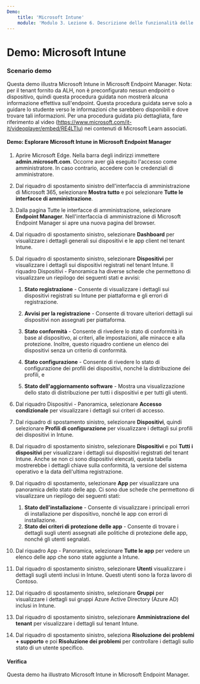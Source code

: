 ```yaml
---
Demo:
    title: 'Microsoft Intune'
    module: 'Modulo 3. Lezione 6. Descrizione delle funzionalità delle soluzioni di sicurezza Microsoft: descrizione della sicurezza degli endpoint con Microsoft Intune'
---
```



# Demo: Microsoft Intune

### Scenario demo

Questa demo illustra Microsoft Intune in Microsoft Endpoint Manager. Nota: per il tenant fornito da ALH, non è preconfigurato nessun endpoint o dispositivo, quindi questa procedura guidata non mostrerà alcuna informazione effettiva sull'endpoint. Questa procedura guidata serve solo a guidare lo studente verso le informazioni che sarebbero disponibili e dove trovare tali informazioni.  Per una procedura guidata più dettagliata, fare riferimento al video (<https://www.microsoft.com/it-it/videoplayer/embed/RE4LTIu>) nei contenuti di Microsoft Learn associati.



#### Demo: Esplorare Microsoft Intune in Microsoft Endpoint Manager

1. Aprire Microsoft Edge. Nella barra degli indirizzi immettere **admin.microsoft.com**.  Occorre aver già eseguito l'accesso come amministratore.  In caso contrario, accedere con le credenziali di amministratore.

1. Dal riquadro di spostamento sinistro dell'interfaccia di amministrazione di Microsoft 365, selezionare **Mostra tutto** e poi selezionare **Tutte le interfacce di amministrazione**.

1. Dalla pagina Tutte le interfacce di amministrazione, selezionare **Endpoint Manager**.  Nell'interfaccia di amministrazione di Microsoft Endpoint Manager si apre una nuova pagina del browser.

1. Dal riquadro di spostamento sinistro, selezionare **Dashboard** per visualizzare i dettagli generali sui dispositivi e le app client nel tenant Intune.

1. Dal riquadro di spostamento sinistro, selezionare **Dispositivi** per visualizzare i dettagli sui dispositivi registrati nel tenant Intune. Il riquadro Dispositivi - Panoramica ha diverse schede che permettono di visualizzare un riepilogo dei seguenti stati e avvisi:
    1. **Stato registrazione** - Consente di visualizzare i dettagli sui dispositivi registrati su Intune per piattaforma e gli errori di registrazione.
    
    1. **Avvisi per la registrazione** - Consente di trovare ulteriori dettagli sui dispositivi non assegnati per piattaforma.
    1. **Stato conformità** - Consente di rivedere lo stato di conformità in base al dispositivo, ai criteri, alle impostazioni, alle minacce e alla protezione. Inoltre, questo riquadro contiene un elenco dei dispositivi senza un criterio di conformità.
    1. **Stato configurazione** - Consente di rivedere lo stato di configurazione dei profili dei dispositivi, nonché la distribuzione dei profili, e
    1. **Stato dell'aggiornamento software** - Mostra una visualizzazione dello stato di distribuzione per tutti i dispositivi e per tutti gli utenti.

1. Dal riquadro Dispositivi - Panoramica, selezionare **Accesso condizionale** per visualizzare i dettagli sui criteri di accesso.

1. Dal riquadro di spostamento sinistro, selezionare **Dispositivi**, quindi selezionare **Profili di configurazione** per visualizzare i dettagli sui profili dei dispositivi in Intune.

1. Dal riquadro di spostamento sinistro, selezionare **Dispositivi** e poi **Tutti i dispositivi** per visualizzare i dettagli sui dispositivi registrati del tenant Intune.  Anche se non ci sono dispositivi elencati, questa tabella mostrerebbe i dettagli chiave sulla conformità, la versione del sistema operativo e la data dell'ultima registrazione.

1. Dal riquadro di spostamento, selezionare **App** per visualizzare una panoramica dello stato delle app. Ci sono due schede che permettono di visualizzare un riepilogo dei seguenti stati:
    1. **Stato dell'installazione** - Consente di visualizzare i principali errori di installazione per dispositivo, nonché le app con errori di installazione.
    1. **Stato dei criteri di protezione delle app** - Consente di trovare i dettagli sugli utenti assegnati alle politiche di protezione delle app, nonché gli utenti segnalati.

1. Dal riquadro App - Panoramica, selezionare **Tutte le app** per vedere un elenco delle app che sono state aggiunte a Intune.

1. Dal riquadro di spostamento sinistro, selezionare **Utenti** visualizzare i dettagli sugli utenti inclusi in Intune. Questi utenti sono la forza lavoro di Contoso.

1. Dal riquadro di spostamento sinistro, selezionare **Gruppi** per visualizzare i dettagli sui gruppi Azure Active Directory (Azure AD) inclusi in Intune.

1. Dal riquadro di spostamento sinistro, selezionare **Amministrazione del tenant** per visualizzare i dettagli sul tenant Intune.

1. Dal riquadro di spostamento sinistro, seleziona **Risoluzione dei problemi + supporto** e poi **Risoluzione dei problemi** per controllare i dettagli sullo stato di un utente specifico.

#### Verifica

Questa demo ha illustrato Microsoft Intune in Microsoft Endpoint Manager.
